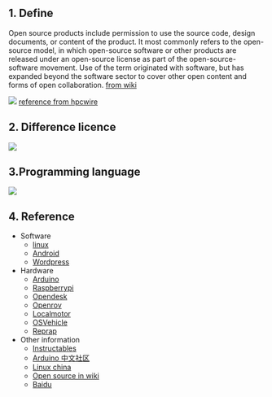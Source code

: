 
##  1. Define
Open source products include permission to use the source code, design documents, or content of the product. It most commonly refers to the open-source model, in which open-source software or other products are released under an open-source license as part of the open-source-software movement. Use of the term originated with software, but has expanded beyond the software sector to cover other open content and forms of open collaboration.
[from wiki](https://en.wikipedia.org/wiki/Open_source)

![](https://gitlab.com/picbed/bed/uploads/725d67b3da36f07f5bc25bf9a3e0db4e/OpenSourceOverTime.png
)
[reference from hpcwire](https://www.hpcwire.com/2017/06/15/opensuco-open-source-supercomputing-isc/)




## 2. Difference licence
![](https://gitlab.com/picbed/bed/uploads/d617f6a9c86081a24e26d4290e69d31a/PERMISSIVE-VS-COPYLEFT-LICENSES-2.jpg)


## 3.Programming language

![](https://gitlab.com/picbed/bed/uploads/8720a2d0224f0f4a18fae651ef7ecbc3/ieee_spectrum_2017.png)



## 4. Reference
* Software
  * [linux](https://www.linux.org/)
  * [Android](https://www.android.com/)
  * [Wordpress](WordPress.org)
* Hardware
  * [Arduino](www.arduino.cc)
  * [Raspberrypi](https://www.raspberrypi.org/)
  * [Opendesk](https://www.opendesk.cc/)
  * [Openrov](https://www.sofarocean.com/)
  * [Localmotor](https://localmotors.com/)
  * [OSVehicle](http://osvehicle.com/)
  * [Reprap](https://reprap.org/wiki/RepRap)
* Other information
  * [Instructables](https://www.instructables.com/)
  * [Arduino 中文社区](https://www.arduino.cn)
  * [Linux china](https://linux.cn/)
  * [Open source in wiki](https://en.wikipedia.org/wiki/Open_source)
  * [Baidu](https://baike.baidu.com/item/%E5%BC%80%E6%94%BE%E6%BA%90%E4%BB%A3%E7%A0%81/114160?fromtitle=Open%20Source&fromid=2667585&fr=aladdin)
